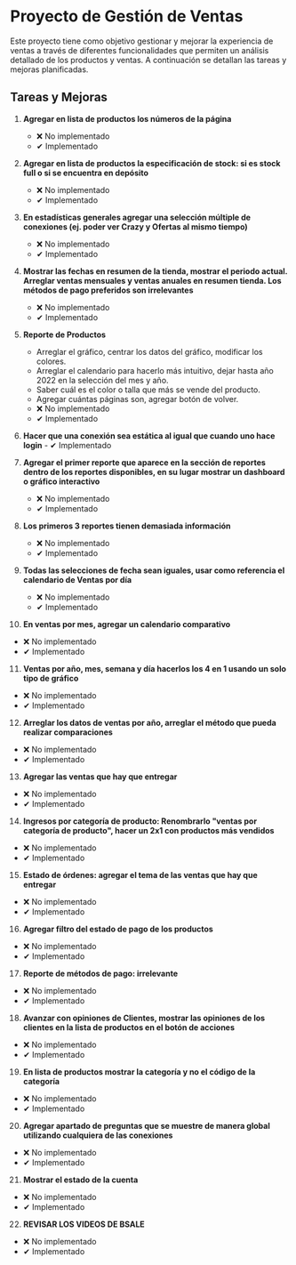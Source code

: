 # Proyecto de Gestión de Ventas

Este proyecto tiene como objetivo gestionar y mejorar la experiencia de ventas a través de diferentes funcionalidades que permiten un análisis detallado de los productos y ventas. A continuación se detallan las tareas y mejoras planificadas.

## Tareas y Mejoras

1. **Agregar en lista de productos los números de la página**
   - ❌ No implementado
   - ✔ Implementado

2. **Agregar en lista de productos la especificación de stock: si es stock full o si se encuentra en depósito**
   - ❌ No implementado
   - ✔ Implementado

3. **En estadísticas generales agregar una selección múltiple de conexiones (ej. poder ver Crazy y Ofertas al mismo tiempo)**
   - ❌ No implementado
   - ✔ Implementado

4. **Mostrar las fechas en resumen de la tienda, mostrar el periodo actual. Arreglar ventas mensuales y ventas anuales en resumen tienda. Los métodos de pago preferidos son irrelevantes**
   - ❌ No implementado
   - ✔ Implementado

5. **Reporte de Productos**
   - Arreglar el gráfico, centrar los datos del gráfico, modificar los colores.
   - Arreglar el calendario para hacerlo más intuitivo, dejar hasta año 2022 en la selección del mes y año.
   - Saber cuál es el color o talla que más se vende del producto.
   - Agregar cuántas páginas son, agregar botón de volver.
   - ❌ No implementado
   - ✔ Implementado

6. **Hacer que una conexión sea estática al igual que cuando uno hace login** - ✔ Implementado

7. **Agregar el primer reporte que aparece en la sección de reportes dentro de los reportes disponibles, en su lugar mostrar un dashboard o gráfico interactivo**
   - ❌ No implementado
   - ✔ Implementado

8. **Los primeros 3 reportes tienen demasiada información**
   - ❌ No implementado
   - ✔ Implementado

9. **Todas las selecciones de fecha sean iguales, usar como referencia el calendario de Ventas por día**
   - ❌ No implementado
   - ✔ Implementado

10. **En ventas por mes, agregar un calendario comparativo**
   - ❌ No implementado
   - ✔ Implementado

11. **Ventas por año, mes, semana y día hacerlos los 4 en 1 usando un solo tipo de gráfico**
   - ❌ No implementado
   - ✔ Implementado

12. **Arreglar los datos de ventas por año, arreglar el método que pueda realizar comparaciones**
   - ❌ No implementado
   - ✔ Implementado

13. **Agregar las ventas que hay que entregar**
   - ❌ No implementado
   - ✔ Implementado

14. **Ingresos por categoría de producto: Renombrarlo "ventas por categoría de producto", hacer un 2x1 con productos más vendidos**
   - ❌ No implementado
   - ✔ Implementado

15. **Estado de órdenes: agregar el tema de las ventas que hay que entregar**
   - ❌ No implementado
   - ✔ Implementado

16. **Agregar filtro del estado de pago de los productos**
   - ❌ No implementado
   - ✔ Implementado

17. **Reporte de métodos de pago: irrelevante**
   - ❌ No implementado
   - ✔ Implementado

18. **Avanzar con opiniones de Clientes, mostrar las opiniones de los clientes en la lista de productos en el botón de acciones**
   - ❌ No implementado
   - ✔ Implementado

19. **En lista de productos mostrar la categoría y no el código de la categoría**
   - ❌ No implementado
   - ✔ Implementado

20. **Agregar apartado de preguntas que se muestre de manera global utilizando cualquiera de las conexiones**
   - ❌ No implementado
   - ✔ Implementado

21. **Mostrar el estado de la cuenta**
   - ❌ No implementado
   - ✔ Implementado

22. **REVISAR LOS VIDEOS DE BSALE**
   - ❌ No implementado
   - ✔ Implementado
